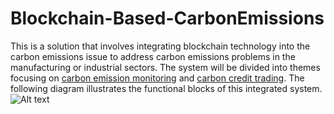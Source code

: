 # Blockchain-Based-CarbonEmissions
This is a solution that involves integrating blockchain technology into the carbon emissions issue to address carbon emissions problems in the manufacturing or industrial sectors.
The system will be divided into themes focusing on [carbon emission monitoring](https://github.com/yourusername/yourrepository/blob/main/folder1/file1.md) and [carbon credit trading](https://github.com/yourusername/yourrepository/blob/main/folder1/file1.md).
The following diagram illustrates the functional blocks of this integrated system.
![Alt text](images/example.png)
